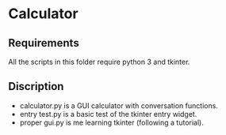 # Calculator
## Requirements
All the scripts in this folder require python 3 and tkinter.

## Discription
- calculator.py is a GUI calculator with conversation functions.
- entry test.py is a basic test of the tkinter entry widget.
- proper gui.py is me learning tkinter (following a tutorial).
